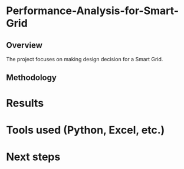 # Performance-Analysis-for-Smart-Grid


## Overview
The project focuses on making design decision for a Smart Grid.
## Methodology

# Results

# Tools used (Python, Excel, etc.)

# Next steps
